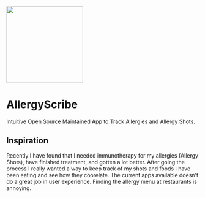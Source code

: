 <img src="allergyscribe-logo.png" data-canonical-src="https://github.com/darkmastermindz/AllergyScribe-iOS/blob/master/allergyscribe-logo.png" width="200" height="200"/>

# AllergyScribe
Intuitive Open Source Maintained App to Track Allergies and Allergy Shots.


## Inspiration
  Recently I have found that I needed immunotherapy for my allergies (Allergy Shots),  have finished treatment, and gotten a lot better. 
  After going the process I really wanted a way to keep track of my shots and foods I have been eating and see how they coorelate.
  The current apps available doesn't do a great job in user experience.
  Finding the allergy menu at restaurants is annoying.
